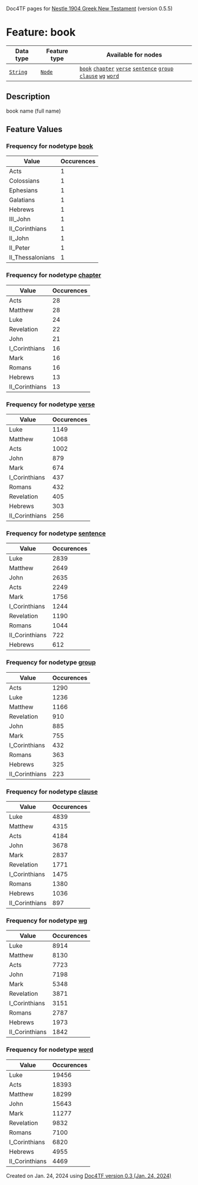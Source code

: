 Doc4TF pages for [Nestle 1904 Greek New Testament](https://github.com/saulocantanhede/tfgreek2/tree/master/tf) (version 0.5.5)
# Feature: book
Data type|Feature type|Available for nodes
---|---|---
[`String`](featurebydatatype.md#string)|[`Node`](featurebytype.md#node)| [`book`](featurebynodetype.md#book)  [`chapter`](featurebynodetype.md#chapter)  [`verse`](featurebynodetype.md#verse)  [`sentence`](featurebynodetype.md#sentence)  [`group`](featurebynodetype.md#group)  [`clause`](featurebynodetype.md#clause)  [`wg`](featurebynodetype.md#wg)  [`word`](featurebynodetype.md#word) 
## Description
book name (full name)
## Feature Values
### Frequency for nodetype [book](featurebynodetype.md#book)
Value|Occurences
---|---
Acts|1
Colossians|1
Ephesians|1
Galatians|1
Hebrews|1
III_John|1
II_Corinthians|1
II_John|1
II_Peter|1
II_Thessalonians|1
### Frequency for nodetype [chapter](featurebynodetype.md#chapter)
Value|Occurences
---|---
Acts|28
Matthew|28
Luke|24
Revelation|22
John|21
I_Corinthians|16
Mark|16
Romans|16
Hebrews|13
II_Corinthians|13
### Frequency for nodetype [verse](featurebynodetype.md#verse)
Value|Occurences
---|---
Luke|1149
Matthew|1068
Acts|1002
John|879
Mark|674
I_Corinthians|437
Romans|432
Revelation|405
Hebrews|303
II_Corinthians|256
### Frequency for nodetype [sentence](featurebynodetype.md#sentence)
Value|Occurences
---|---
Luke|2839
Matthew|2649
John|2635
Acts|2249
Mark|1756
I_Corinthians|1244
Revelation|1190
Romans|1044
II_Corinthians|722
Hebrews|612
### Frequency for nodetype [group](featurebynodetype.md#group)
Value|Occurences
---|---
Acts|1290
Luke|1236
Matthew|1166
Revelation|910
John|885
Mark|755
I_Corinthians|432
Romans|363
Hebrews|325
II_Corinthians|223
### Frequency for nodetype [clause](featurebynodetype.md#clause)
Value|Occurences
---|---
Luke|4839
Matthew|4315
Acts|4184
John|3678
Mark|2837
Revelation|1771
I_Corinthians|1475
Romans|1380
Hebrews|1036
II_Corinthians|897
### Frequency for nodetype [wg](featurebynodetype.md#wg)
Value|Occurences
---|---
Luke|8914
Matthew|8130
Acts|7723
John|7198
Mark|5348
Revelation|3871
I_Corinthians|3151
Romans|2787
Hebrews|1973
II_Corinthians|1842
### Frequency for nodetype [word](featurebynodetype.md#word)
Value|Occurences
---|---
Luke|19456
Acts|18393
Matthew|18299
John|15643
Mark|11277
Revelation|9832
Romans|7100
I_Corinthians|6820
Hebrews|4955
II_Corinthians|4469
 

Created on Jan. 24, 2024 using [Doc4TF  version 0.3 (Jan. 24, 2024)](https://github.com/tonyjurg/Doc4TF) 